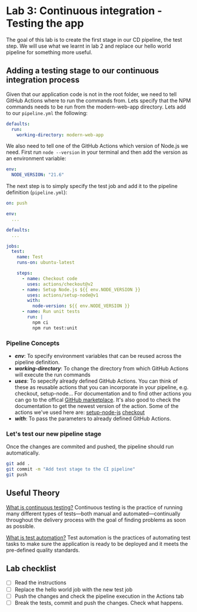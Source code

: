# Lab 3: Continuous integration - Testing the app

The goal of this lab is to create the first stage in our CD pipeline, the test step. We will use what we learnt in lab 2 and replace our hello world pipeline for something more useful.

## Adding a testing stage to our continuous integration process

Given that our application code is not in the root folder, we need to tell GitHub Actions where to run the commands from. Lets specify that the NPM commands needs to be run from the modern-web-app directory. Lets add to our `pipeline.yml` the following:

```yml
defaults:
  run:
    working-directory: modern-web-app
```

We also need to tell one of the GitHub Actions which version of Node.js we need. First run `node --version` in your terminal and then add the version as an environment variable:

```yml
env:
  NODE_VERSION: "21.6"
```

The next step is to simply specify the test job and add it to the pipeline definition (`pipeline.yml`):

```yml
on: push

env: 
  ...

defaults:
  ...

jobs:
  test:
    name: Test
    runs-on: ubuntu-latest

    steps:
      - name: Checkout code
        uses: actions/checkout@v2
      - name: Setup Node.js ${{ env.NODE_VERSION }}
        uses: actions/setup-node@v1
        with:
          node-version: ${{ env.NODE_VERSION }}
      - name: Run unit tests
        run: |
          npm ci
          npm run test:unit
```

### Pipeline Concepts

- **_env_**: To specify environment variables that can be reused across the pipeline definition.
- **_working-directory_**: To change the directory from which GitHub Actions will execute the run commands
- **_uses_**: To sepecify already defined GitHub Actions. You can think of these as reusable actions that you can incorporate in your pipeline, e.g. checkout, setup-node... 
For documentation and to find other actions you can go to the offical [GitHub marketplace](https://github.com/marketplace?type=actions). It's also good to check the documentation to get the newest version of the action. Some of the actions we've used here are: 
[setup-node-js](https://github.com/marketplace/actions/setup-node-js-environment)
[checkout](https://github.com/marketplace/actions/checkout)
- **_with_**: To pass the parameters to already defined GitHub Actions.

### Let's test our new pipeline stage

Once the changes are commited and pushed, the pipeline should run automatically.

```bash
git add .
git commit -m "Add test stage to the CI pipeline"
git push
```

## Useful Theory

[What is continuous testing?](https://continuousdelivery.com/foundations/test-automation/)
Continuous testing is the practice of running many different types of tests—both manual and automated—continually throughout the delivery process with the goal of finding problems as soon as possible.

[What is test automation?](https://www.atlassian.com/devops/devops-tools/test-automation)
Test automation is the practices of automating test tasks to make sure the application is ready to be deployed and it meets the pre-defined quality standards.

## Lab checklist

- [ ] Read the instructions
- [ ] Replace the hello world job with the new test job
- [ ] Push the changes and check the pipeline execution in the Actions tab
- [ ] Break the tests, commit and push the changes. Check what happens.
